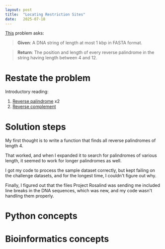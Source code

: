 ```yaml
---
layout: post
title:  "Locating Restriction Sites"
date:   2025-07-18
---
```


[This](https://rosalind.info/problems/revp/) problem asks:

> **Given**: A DNA string of length at most 1 kbp in FASTA format.

> **Return**: The position and length of every reverse palindrome in the string having length between 4 and 12.

<!--Break-->

# Restate the problem
Introductory reading:
1. [Reverse palindrome](https://en.wikipedia.org/wiki/Palindromic_sequence) x2
2. [Reverse complement](https://rosalind.info/glossary/reverse-complement/)


# Solution steps
My first thought is to write a function that finds all reverse palindromes of length 4.

That worked, and when I expanded it to search for palindromes of various length, it seemed to work for longer palindromes as well.

I got my code to process the sample dataset correctly, but kept failing on the challenge datasets, and for the longest time, I couldn't figure out why.

Finally, I figured out that the files Project Rosalind was sending me included line breaks in the DNA sequences, which was new, and my code wasn't handling them properly.

# Python concepts

# Bioinformatics concepts


